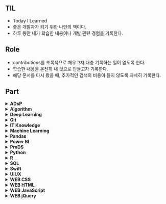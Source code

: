 ## TIL

- Today I Learned
- 좋은 개발자가 되기 위한 나만의 책이다.
- 하루 동안 내가 학습한 내용이나 개발 관련 경험을 기록한다.

## Role

- contributions를 초록색으로 채우고자 대충 기록하는 일이 없도록 한다.
- 학습한 내용을 온전히 내 것으로 만들고자 기록한다.
- 해당 문서를 다시 봤을 때, 추가적인 검색의 비용이 들지 않도록 자세히 기록한다.

## Part

<details>
<summary><strong>ADsP</strong></summary>
&nbsp;&nbsp;&nbsp;&nbsp;- <a href="https://github.com/amazing86400/TIL/blob/master/ADsP/ADsP_01_1.md">01 데이터의 이해</a><br>
&nbsp;&nbsp;&nbsp;&nbsp;- <a href="https://github.com/amazing86400/TIL/blob/master/ADsP/ADsP_01_2.md">02 기업 내부 데이터베이스 솔루션</a><br>
&nbsp;&nbsp;&nbsp;&nbsp;- <a href="https://github.com/amazing86400/TIL/blob/master/ADsP/ADsP_01_3.md">03 빅데이터 정의</a><br>
&nbsp;&nbsp;&nbsp;&nbsp;- <a href="https://github.com/amazing86400/TIL/blob/master/ADsP/ADsP_01_4.md">04 빅데이터 가치 선정 및 활용</a><br>
&nbsp;&nbsp;&nbsp;&nbsp;- <a href="https://github.com/amazing86400/TIL/blob/master/ADsP/ADsP_01_5.md">05 빅데이터 위기 요인과 통제 방안</a><br>
&nbsp;&nbsp;&nbsp;&nbsp;- <a href="https://github.com/amazing86400/TIL/blob/master/ADsP/ADsP_01_6.md">06 Data Science</a><br>
&nbsp;&nbsp;&nbsp;&nbsp;- <a href="https://github.com/amazing86400/TIL/blob/master/ADsP/ADsP_01_7.md">07 분석 기획</a><br>
&nbsp;&nbsp;&nbsp;&nbsp;- <a href="https://github.com/amazing86400/TIL/blob/master/ADsP/ADsP_01_8.md">08 분석 방법론</a><br>
&nbsp;&nbsp;&nbsp;&nbsp;- <a href="https://github.com/amazing86400/TIL/blob/master/ADsP/ADsP_01_9.md">09 분석 방법론 절차</a><br>
&nbsp;&nbsp;&nbsp;&nbsp;- <a href="https://github.com/amazing86400/TIL/blob/master/ADsP/ADsP_01_10.md">10 분석 과제 도출 방법</a><br>
&nbsp;&nbsp;&nbsp;&nbsp;- <a href="https://github.com/amazing86400/TIL/blob/master/ADsP/ADsP_01_11.md">11 모집단 & 표본, 표본추출법, 척도, 집중화 경향 측정</a><br>
&nbsp;&nbsp;&nbsp;&nbsp;- <a href="https://github.com/amazing86400/TIL/blob/master/ADsP/ADsP_01_12.md">12 데이터 퍼짐 정도, 통계 기본 용어, 사건 종류</a><br>
&nbsp;&nbsp;&nbsp;&nbsp;- <a href="https://github.com/amazing86400/TIL/blob/master/ADsP/ADsP_01_13.md">13 이산형 확률분포</a><br>
&nbsp;&nbsp;&nbsp;&nbsp;- <a href="https://github.com/amazing86400/TIL/blob/master/ADsP/ADsP_01_14.md">14 연속형 확률분포</a><br>
&nbsp;&nbsp;&nbsp;&nbsp;- <a href="https://github.com/amazing86400/TIL/blob/master/ADsP/ADsP_01_15.md">15 통계적 추론의 분류</a><br>
</details>

<details>
<summary><strong>Algorithm</strong></summary>
&nbsp;&nbsp;&nbsp;&nbsp;- <a href="https://github.com/amazing86400/TIL/blob/master/Algorithm/Algorithm_01.md">01 자료 구조와 알고리즘</a><br>
&nbsp;&nbsp;&nbsp;&nbsp;- <a href="https://github.com/amazing86400/TIL/blob/master/Algorithm/Algorithm_02.md">02 선형 리스트</a><br>
&nbsp;&nbsp;&nbsp;&nbsp;- <a href="https://github.com/amazing86400/TIL/blob/master/Algorithm/Algorithm_03.md">03 단순 연결 리스트</a><br>
&nbsp;&nbsp;&nbsp;&nbsp;- <a href="https://github.com/amazing86400/TIL/blob/master/Algorithm/Algorithm_04.md">04 Stack</a><br>
&nbsp;&nbsp;&nbsp;&nbsp;- <a href="https://github.com/amazing86400/TIL/blob/master/Algorithm/Algorithm_05.md">05 Queue</a><br>
&nbsp;&nbsp;&nbsp;&nbsp;- <a href="https://github.com/amazing86400/TIL/blob/master/Algorithm/Algorithm_06.md">06 원형 Queue</a><br>
&nbsp;&nbsp;&nbsp;&nbsp;- <a href="https://github.com/amazing86400/TIL/blob/master/Algorithm/Algorithm_07.md">07 트리 구조</a><br>
&nbsp;&nbsp;&nbsp;&nbsp;- <a href="https://github.com/amazing86400/TIL/blob/master/Algorithm/Algorithm_08.md">08 그래프</a><br>
&nbsp;&nbsp;&nbsp;&nbsp;- <a href="https://github.com/amazing86400/TIL/blob/master/Algorithm/Algorithm_09.md">09 정렬(sort)</a><br>
</details>

<details>
<summary><strong>Deep Learning</strong></summary>
&nbsp;&nbsp;&nbsp;&nbsp;- <a href="https://github.com/amazing86400/TIL/blob/master/Deep_Learning/DL_01.md">01 Tensorflow</a><br>
&nbsp;&nbsp;&nbsp;&nbsp;- <a href="https://github.com/amazing86400/TIL/blob/master/Deep_Learning/DL_02.md">02 Neural Network</a><br>
&nbsp;&nbsp;&nbsp;&nbsp;- <a href="https://github.com/amazing86400/TIL/blob/master/Deep_Learning/DL_03.md">03 이진 분류</a><br>
&nbsp;&nbsp;&nbsp;&nbsp;- <a href="https://github.com/amazing86400/TIL/blob/master/Deep_Learning/DL_04.md">04 다중 분류</a><br>
&nbsp;&nbsp;&nbsp;&nbsp;- <a href="https://github.com/amazing86400/TIL/blob/master/Deep_Learning/DL_05.md">05 Colab 알집 풀기</a><br>
&nbsp;&nbsp;&nbsp;&nbsp;- <a href="https://github.com/amazing86400/TIL/blob/master/Deep_Learning/DL_06.md">06 CAM</a><br>
</details>

<details>
<summary><strong>Git</strong></summary>
&nbsp;&nbsp;&nbsp;&nbsp;- <a href="https://github.com/amazing86400/TIL/blob/master/Git/01_CLI.md">01 CLI</a><br>
&nbsp;&nbsp;&nbsp;&nbsp;- <a href="https://github.com/amazing86400/TIL/blob/master/Git/02_Git_base.md">02 Git 사전 지식</a><br>
&nbsp;&nbsp;&nbsp;&nbsp;- <a href="https://github.com/amazing86400/TIL/blob/master/Git/03_Use_remote.md">03 Remote 활용하기</a><br>
&nbsp;&nbsp;&nbsp;&nbsp;- <a href="https://github.com/amazing86400/TIL/blob/master/Git/04_Git_bash.md">04 Git bash</a><br>
&nbsp;&nbsp;&nbsp;&nbsp;- <a href="https://github.com/amazing86400/TIL/blob/master/Git/05_Github_prj.md">05 Github 협업</a><br>
&nbsp;&nbsp;&nbsp;&nbsp;- <a href="https://github.com/amazing86400/TIL/blob/master/Git/06_vscode_extension.md">06 vscode extension</a><br>
</details>

<details>
<summary><strong>IT Knowledge</strong></summary>
&nbsp;&nbsp;&nbsp;&nbsp;- <a href="https://github.com/amazing86400/TIL/blob/master/IT%20knowledge/IT_01.md">01 Intro</a><br>
&nbsp;&nbsp;&nbsp;&nbsp;- <a href="https://github.com/amazing86400/TIL/blob/master/IT%20knowledge/IT_02.md">02 파이썬 배우신 분. 이분 최소 프로그래머</a><br>
&nbsp;&nbsp;&nbsp;&nbsp;- <a href="https://github.com/amazing86400/TIL/blob/master/IT%20knowledge/IT_03.md">03 카카오톡을 실행하면 일어나는 일들</a><br>
&nbsp;&nbsp;&nbsp;&nbsp;- <a href="https://github.com/amazing86400/TIL/blob/master/IT%20knowledge/IT_04.md">04 퍼블리싱을 공부하는데, 퍼블리싱이 뭔지 모르겠어요.</a><br>
&nbsp;&nbsp;&nbsp;&nbsp;- <a href="https://github.com/amazing86400/TIL/blob/master/IT%20knowledge/IT_05.md">05 개발자와 소통하는 방법</a><br>
&nbsp;&nbsp;&nbsp;&nbsp;- <a href="https://github.com/amazing86400/TIL/blob/master/IT%20knowledge/IT_06.md">06 빅데이터, 데이터 전문가</a><br>
&nbsp;&nbsp;&nbsp;&nbsp;- <a href="https://github.com/amazing86400/TIL/blob/master/IT%20knowledge/IT_07.md">07 남이 만들어 놓은 것을 가져오기만 하면 뭐든 만들 수 있지</a><br>
&nbsp;&nbsp;&nbsp;&nbsp;- <a href="https://github.com/amazing86400/TIL/blob/master/IT%20knowledge/IT_08.md">08 디자인, 기획 이건 꼭 살펴보자</a><br>
&nbsp;&nbsp;&nbsp;&nbsp;- <a href="https://github.com/amazing86400/TIL/blob/master/IT%20knowledge/IT_09.md">09 IT 마이그레이션</a><br>
</details>

<details>
<summary><strong>Machine Learning</strong></summary>
&nbsp;&nbsp;&nbsp;&nbsp;- <a href="https://github.com/amazing86400/TIL/blob/master/Machine_Learning/ML_01.md">01 sklearn</a><br>
&nbsp;&nbsp;&nbsp;&nbsp;- <a href="https://github.com/amazing86400/TIL/blob/master/Machine_Learning/ML_02.md">02 데이터 전처리</a><br>
&nbsp;&nbsp;&nbsp;&nbsp;- <a href="https://github.com/amazing86400/TIL/blob/master/Machine_Learning/ML_03.md">03 기계 학습(ML)</a><br>
&nbsp;&nbsp;&nbsp;&nbsp;- <a href="https://github.com/amazing86400/TIL/blob/master/Machine_Learning/ML_04.md">04 상관분석</a><br>
&nbsp;&nbsp;&nbsp;&nbsp;- <a href="https://github.com/amazing86400/TIL/blob/master/Machine_Learning/ML_05.md">05 회귀분석</a><br>
</details>

<details>
<summary><strong>Pandas</strong></summary>
&nbsp;&nbsp;&nbsp;&nbsp;- <a href="https://github.com/amazing86400/TIL/blob/master/Pandas/Pandas_01.md">01 판다스 자료구조</a><br>
</details>

<details>
<summary><strong>Power BI</strong></summary>
&nbsp;&nbsp;&nbsp;&nbsp;- <a href="https://github.com/amazing86400/TIL/blob/master/Power_BI/Power_BI_01.md">01 Power BI intro</a><br>
&nbsp;&nbsp;&nbsp;&nbsp;- <a href="https://github.com/amazing86400/TIL/blob/master/Power_BI/Power_BI_02.md">02 Power BI Basic</a><br>
</details>

<details>
<summary><strong>ProDS</strong></summary>
&nbsp;&nbsp;&nbsp;&nbsp;- <a href="https://github.com/amazing86400/TIL/blob/master/ProDS/ProDS_01.md">01 확률의 개념과 특징</a><br>
&nbsp;&nbsp;&nbsp;&nbsp;- <a href="https://github.com/amazing86400/TIL/blob/master/ProDS/ProDS_02.md">02 베이즈 정리</a><br>
&nbsp;&nbsp;&nbsp;&nbsp;- <a href="https://github.com/amazing86400/TIL/blob/master/ProDS/ProDS_03.md">03 ProDs 문제</a><br>
</details>

<details>
<summary><strong>Python</strong></summary>
&nbsp;&nbsp;&nbsp;&nbsp;- <a href="https://github.com/amazing86400/TIL/blob/master/Python/Python_01.md">01 내 생일 기온 데이터 시각화하기</a><br>
&nbsp;&nbsp;&nbsp;&nbsp;- <a href="https://github.com/amazing86400/TIL/blob/master/Python/Python_02.md">02 numpy</a><br>
&nbsp;&nbsp;&nbsp;&nbsp;- <a href="https://github.com/amazing86400/TIL/blob/master/Python/Python_03.md">03 웹 페이지 데이터 엑셀로 저장하기</a><br>
&nbsp;&nbsp;&nbsp;&nbsp;- <a href="https://github.com/amazing86400/TIL/blob/master/Python/Python_04.md">04 if문</a><br>
&nbsp;&nbsp;&nbsp;&nbsp;- <a href="https://github.com/amazing86400/TIL/blob/master/Python/Python_05.md">05 while문</a><br>
&nbsp;&nbsp;&nbsp;&nbsp;- <a href="https://github.com/amazing86400/TIL/blob/master/Python/Python_06.md">06 for문</a><br>
&nbsp;&nbsp;&nbsp;&nbsp;- <a href="https://github.com/amazing86400/TIL/blob/master/Python/Python_07.md">07 random 함수</a><br>
&nbsp;&nbsp;&nbsp;&nbsp;- <a href="https://github.com/amazing86400/TIL/blob/master/Python/Python_08.md">08 조건문 연습문제</a><br>
&nbsp;&nbsp;&nbsp;&nbsp;- <a href="https://github.com/amazing86400/TIL/blob/master/Python/Python_09.md">09 Pandas_Series</a><br>
&nbsp;&nbsp;&nbsp;&nbsp;- <a href="https://github.com/amazing86400/TIL/blob/master/Python/Python_10.md">10 Pandas read & save</a><br>
&nbsp;&nbsp;&nbsp;&nbsp;- <a href="https://github.com/amazing86400/TIL/blob/master/Python/Python_11.md">11 Melon Chart web crawling</a><br>
&nbsp;&nbsp;&nbsp;&nbsp;- <a href="https://github.com/amazing86400/TIL/blob/master/Python/Python_12.md">12 Genie Chart web crawling & Data 통합</a><br>
&nbsp;&nbsp;&nbsp;&nbsp;- <a href="https://github.com/amazing86400/TIL/blob/master/Python/Python_13.md">13 Youtube Rank web crawling</a><br>
&nbsp;&nbsp;&nbsp;&nbsp;- <a href="https://github.com/amazing86400/TIL/blob/master/Python/Python_14.md">14 Youtube Rank Data 시각화(pie chart)</a><br>
&nbsp;&nbsp;&nbsp;&nbsp;- <a href="https://github.com/amazing86400/TIL/blob/master/Python/Python_15.md">15 방한 외래관광객 분석</a><br>
&nbsp;&nbsp;&nbsp;&nbsp;- <a href="https://github.com/amazing86400/TIL/blob/master/Python/Python_16.md">16 방한 외래관광객 시각화 분석(시계열 그래프 & 히트맵)</a><br>
&nbsp;&nbsp;&nbsp;&nbsp;- <a href="https://github.com/amazing86400/TIL/blob/master/Python/Python_17.md">17 Instagram web crawling</a><br>
&nbsp;&nbsp;&nbsp;&nbsp;- <a href="https://github.com/amazing86400/TIL/blob/master/Python/Python_18.md">18 중복 내용 제거 후 excel 통합 저장</a><br>
&nbsp;&nbsp;&nbsp;&nbsp;- <a href="https://github.com/amazing86400/TIL/blob/master/Python/Python_19.md">19 Instagram web crawling 시각화(막대그래프 & Word Cloud)</a><br>
&nbsp;&nbsp;&nbsp;&nbsp;- <a href="https://github.com/amazing86400/TIL/blob/master/Python/Python_20.md">20 Instagram KAKAO API</a><br>
&nbsp;&nbsp;&nbsp;&nbsp;- <a href="https://github.com/amazing86400/TIL/blob/master/Python/Python_21.md">21 Instagram 핫플레이스 folium 지도 시각화</a><br>
&nbsp;&nbsp;&nbsp;&nbsp;- <a href="https://github.com/amazing86400/TIL/blob/master/Python/Python_22.md">22 Instagram 특정 단어가 포함된 게시물 추출</a><br>
&nbsp;&nbsp;&nbsp;&nbsp;- <a href="https://github.com/amazing86400/TIL/blob/master/Python/Python_23.md">23 open cv intro</a><br>
&nbsp;&nbsp;&nbsp;&nbsp;- <a href="https://github.com/amazing86400/TIL/blob/master/Python/Python_24.md">24 open cv basic</a><br>
&nbsp;&nbsp;&nbsp;&nbsp;- <a href="https://github.com/amazing86400/TIL/blob/master/Python/Python_25.md">25 open cv secondary</a><br>
&nbsp;&nbsp;&nbsp;&nbsp;- <a href="https://github.com/amazing86400/TIL/blob/master/Python/Python_26.md">26 numpy</a><br>
&nbsp;&nbsp;&nbsp;&nbsp;- <a href="https://github.com/amazing86400/TIL/blob/master/Python/Python_27.md">27 Python list 연습문제</a><br>
&nbsp;&nbsp;&nbsp;&nbsp;- <a href="https://github.com/amazing86400/TIL/blob/master/Python/Python_28.md">28 Dictionary 활용 영어단어장 만들기</a><br>
</details>

<details>
<summary><strong>R</strong></summary>
&nbsp;&nbsp;&nbsp;&nbsp;- <a href="https://github.com/amazing86400/TIL/blob/master/R/R_01.md">01 기초 연산</a><br>
&nbsp;&nbsp;&nbsp;&nbsp;- <a href="https://github.com/amazing86400/TIL/blob/master/R/R_02.md">02 Data Type(데이터 형)</a><br>
&nbsp;&nbsp;&nbsp;&nbsp;- <a href="https://github.com/amazing86400/TIL/blob/master/R/R_03.md">03 Vector</a><br>
&nbsp;&nbsp;&nbsp;&nbsp;- <a href="https://github.com/amazing86400/TIL/blob/master/R/R_04.md">04 Matrix</a><br>
&nbsp;&nbsp;&nbsp;&nbsp;- <a href="https://github.com/amazing86400/TIL/blob/master/R/R_05.md">05 Array</a><br>
&nbsp;&nbsp;&nbsp;&nbsp;- <a href="https://github.com/amazing86400/TIL/blob/master/R/R_06.md">06 data.frame</a><br>
&nbsp;&nbsp;&nbsp;&nbsp;- <a href="https://github.com/amazing86400/TIL/blob/master/R/R_07.md">07 List</a><br>
&nbsp;&nbsp;&nbsp;&nbsp;- <a href="https://github.com/amazing86400/TIL/blob/master/R/R_08.md">08 외부데이터 사용</a><br>
&nbsp;&nbsp;&nbsp;&nbsp;- <a href="https://github.com/amazing86400/TIL/blob/master/R/R_09.md">09 data.frame 핸들링</a><br>
&nbsp;&nbsp;&nbsp;&nbsp;- <a href="https://github.com/amazing86400/TIL/blob/master/R/R_10.md">10 Dataset</a><br>
&nbsp;&nbsp;&nbsp;&nbsp;- <a href="https://github.com/amazing86400/TIL/blob/master/R/R_11.md">11 형변환</a><br>
&nbsp;&nbsp;&nbsp;&nbsp;- <a href="https://github.com/amazing86400/TIL/blob/master/R/R_12.md">12 Apply 계열 함수</a><br>
&nbsp;&nbsp;&nbsp;&nbsp;- <a href="https://github.com/amazing86400/TIL/blob/master/R/R_13.md">13 Package</a><br>
</details>

<details>
<summary><strong>SQL</strong></summary>
&nbsp;&nbsp;&nbsp;&nbsp;- <a href="https://github.com/amazing86400/TIL/blob/master/SQL/SQL_01.md">01 SQL을 배워야 하는 이유</a><br>
&nbsp;&nbsp;&nbsp;&nbsp;- <a href="https://github.com/amazing86400/TIL/blob/master/SQL/SQL_02.md">02 SQL 기초</a><br>
&nbsp;&nbsp;&nbsp;&nbsp;- <a href="https://github.com/amazing86400/TIL/blob/master/SQL/SQL_03.md">03 함수</a><br>
&nbsp;&nbsp;&nbsp;&nbsp;- <a href="https://github.com/amazing86400/TIL/blob/master/SQL/SQL_04.md">04 조건문과 함수</a><br>
&nbsp;&nbsp;&nbsp;&nbsp;- <a href="https://github.com/amazing86400/TIL/blob/master/SQL/SQL_05.md">05 SQL 이론</a><br>
</details>

<details>
<summary><strong>Swift</strong></summary>
&nbsp;&nbsp;&nbsp;&nbsp;<strong>기초 문법</strong><br>
&nbsp;&nbsp;&nbsp;&nbsp;&nbsp;&nbsp;&nbsp;- <a href="./Swift/기초문법/01_자료형.md">01 자료형</a><br>
&nbsp;&nbsp;&nbsp;&nbsp;&nbsp;&nbsp;&nbsp;- <a href="./Swift/기초문법/03_조건문(if).md">03 조건문(if)</a><br>
&nbsp;&nbsp;&nbsp;&nbsp;&nbsp;&nbsp;&nbsp;- <a href="./Swift/기초문법/02_기본 문법.md">02 Swift 기본 문법</a><br>
&nbsp;&nbsp;&nbsp;&nbsp;&nbsp;&nbsp;&nbsp;- <a href="./Swift/기초문법/04_반복문(foreach).md">04 반복문(foreach)</a><br>
&nbsp;&nbsp;&nbsp;&nbsp;&nbsp;&nbsp;&nbsp;- <a href="./Swift/기초문법/06_반복문(for).md">06 반복문(for)</a><br>
&nbsp;&nbsp;&nbsp;&nbsp;&nbsp;&nbsp;&nbsp;- <a href="./Swift/기초문법/05_enum.md">05 enum</a><br>
&nbsp;&nbsp;&nbsp;&nbsp;&nbsp;&nbsp;&nbsp;- <a href="./Swift/기초문법/07_unwrap.md">07 unwrap</a><br>
&nbsp;&nbsp;&nbsp;&nbsp;&nbsp;&nbsp;&nbsp;- <a href="./Swift/기초문법/08_struct & class.md">08 struct & class</a><br>
&nbsp;&nbsp;&nbsp;&nbsp;&nbsp;&nbsp;&nbsp;- <a href="./Swift/기초문법/09_프로퍼티 & 옵저버.md">09 프로퍼티 & 옵저버</a><br>
&nbsp;&nbsp;&nbsp;&nbsp;&nbsp;&nbsp;&nbsp;- <a href="./Swift/기초문법/10_함수.md">10 함수</a><br>
&nbsp;&nbsp;&nbsp;&nbsp;&nbsp;&nbsp;&nbsp;- <a href="./Swift/기초문법/11_제네릭.md">11 제네릭</a><br>
&nbsp;&nbsp;&nbsp;&nbsp;&nbsp;&nbsp;&nbsp;- <a href="./Swift/기초문법/12_클로저.md">12 클로저</a><br>
&nbsp;&nbsp;&nbsp;&nbsp;&nbsp;&nbsp;&nbsp;- <a href="./Swift/기초문법/13_옵셔널.md">13 옵셔널</a><br><br>

&nbsp;&nbsp;&nbsp;<strong>자료구조</strong><br>
&nbsp;&nbsp;&nbsp;&nbsp;&nbsp;&nbsp;&nbsp;- <a href="./Swift/자료구조/01_Stack.swift">01 Stack</a><br>
&nbsp;&nbsp;&nbsp;&nbsp;&nbsp;&nbsp;&nbsp;- <a href="./Swift/자료구조/02_Queue.swift">02 Queue</a><br>

&nbsp;&nbsp;&nbsp;<strong>패스트캠퍼스</strong><br>
&nbsp;&nbsp;&nbsp;&nbsp;&nbsp;&nbsp;&nbsp;- <a href="./Swift/패스트캠퍼스/기초문법_01_변수.md">01 변수</a><br>
&nbsp;&nbsp;&nbsp;&nbsp;&nbsp;&nbsp;&nbsp;- <a href="./Swift/패스트캠퍼스/기초문법_02_조건문.md">02 조건문</a><br>
&nbsp;&nbsp;&nbsp;&nbsp;&nbsp;&nbsp;&nbsp;- <a href="./Swift/패스트캠퍼스/기초문법_03_반복문.md">03 반복문</a><br>
&nbsp;&nbsp;&nbsp;&nbsp;&nbsp;&nbsp;&nbsp;- <a href="./Swift/패스트캠퍼스/기초문법_04_함수.md">04 함수</a><br>
&nbsp;&nbsp;&nbsp;&nbsp;&nbsp;&nbsp;&nbsp;- <a href="./Swift/패스트캠퍼스/기초문법_05_구조체.md">05 구조체</a><br>
&nbsp;&nbsp;&nbsp;&nbsp;&nbsp;&nbsp;&nbsp;- <a href="./Swift/패스트캠퍼스/기초문법_06_클래스.md">06 클래스</a><br>
&nbsp;&nbsp;&nbsp;&nbsp;&nbsp;&nbsp;&nbsp;- <a href="./Swift/패스트캠퍼스/기초문법_07_열거형.md">07 열거형</a><br>
&nbsp;&nbsp;&nbsp;&nbsp;&nbsp;&nbsp;&nbsp;- <a href="./Swift/패스트캠퍼스/기초문법_08_스위치.md">08 스위치</a><br>
&nbsp;&nbsp;&nbsp;&nbsp;&nbsp;&nbsp;&nbsp;- <a href="./Swift/패스트캠퍼스/기초문법_09_옵셔널.md">09 옵셔널</a><br>
&nbsp;&nbsp;&nbsp;&nbsp;&nbsp;&nbsp;&nbsp;- <a href="./Swift/패스트캠퍼스/기초문법_10_옵셔널 바인딩, 체이닝.md">10 옵셔널 바인딩 & 체이닝</a><br>
&nbsp;&nbsp;&nbsp;&nbsp;&nbsp;&nbsp;&nbsp;- <a href="./Swift/패스트캠퍼스/기초문법_11_프로토콜.md">11 프로토콜</a><br>
&nbsp;&nbsp;&nbsp;&nbsp;&nbsp;&nbsp;&nbsp;- <a href="./Swift/패스트캠퍼스/기초문법_12_제네릭.md">12 제네릭</a><br>
&nbsp;&nbsp;&nbsp;&nbsp;&nbsp;&nbsp;&nbsp;- <a href="./Swift/패스트캠퍼스/UI_01_Layout.md">13 Layout</a><br>
&nbsp;&nbsp;&nbsp;&nbsp;&nbsp;&nbsp;&nbsp;- <a href="./Swift/패스트캠퍼스/UI_02_List.md">14 List</a><br>

</details>

<details>
<summary><strong>UIUX</strong></summary>
&nbsp;&nbsp;&nbsp;&nbsp;- <a href="https://github.com/amazing86400/TIL/blob/master/UIUX/UIUX_01.md">01 UI와 UX의 차이점</a><br>
</details>

<details>
<summary><strong>WEB CSS</strong></summary>
&nbsp;&nbsp;&nbsp;&nbsp;- <a href="./WEB_CSS/CSS_01.md">01 CSS의 등장</a><br>
&nbsp;&nbsp;&nbsp;&nbsp;- <a href="./WEB_CSS/CSS_02.md">02 CSS 기본 문법(속성 활용)</a><br>
&nbsp;&nbsp;&nbsp;&nbsp;- <a href="./WEB_CSS/CSS_03.md">03 Property 스스로 알아내기(font size, text align)</a><br>
&nbsp;&nbsp;&nbsp;&nbsp;- <a href="./WEB_CSS/CSS_04.md">04 선택자의 기본(id, class)</a><br>
&nbsp;&nbsp;&nbsp;&nbsp;- <a href="./WEB_CSS/CSS_05.md">05 CSS BOX Model</a><br>
&nbsp;&nbsp;&nbsp;&nbsp;- <a href="./WEB_CSS/CSS_06.md">06 박스 모델 써먹기</a><br>
&nbsp;&nbsp;&nbsp;&nbsp;- <a href="./WEB_CSS/CSS_07.md">07 Grid 소개</a><br>
&nbsp;&nbsp;&nbsp;&nbsp;- <a href="./WEB_CSS/CSS_08.md">08 Grid 써먹기</a><br>
&nbsp;&nbsp;&nbsp;&nbsp;- <a href="./WEB_CSS/CSS_09.md">09 Media Query</a><br>
&nbsp;&nbsp;&nbsp;&nbsp;- <a href="./WEB_CSS/CSS_10.md">10 CSS의 재사용(link)</a><br>
&nbsp;&nbsp;&nbsp;&nbsp;- <a href="./WEB_CSS/CSS_11.md">11 Grid로 menu 오른쪽 배치하기</a><br>
&nbsp;&nbsp;&nbsp;&nbsp;- <a href="./WEB_CSS/CSS_12.md">12 ul, li 태그 블릿, 기호, 점 없애기</a><br>
&nbsp;&nbsp;&nbsp;&nbsp;- <a href="./WEB_CSS/CSS_13.md">13 button</a><br>
&nbsp;&nbsp;&nbsp;&nbsp;- <a href="./WEB_CSS/CSS_14.md">14 display(property)</a><br>
</details>

<details>
<summary><strong>WEB HTML</strong></summary>
&nbsp;&nbsp;&nbsp;&nbsp;- <a href="./WEB_HTML/Web_01.md">01 HTML코딩과 실습환경 준비</a><br>
&nbsp;&nbsp;&nbsp;&nbsp;- <a href="./WEB_HTML/Web_02.md">02 Tag 기본문법(h, br, p, img)</a><br>
&nbsp;&nbsp;&nbsp;&nbsp;- <a href="./WEB_HTML/Web_03.md">03 목록과 부모자식 Tag(ul, li, ol)</a><br>
&nbsp;&nbsp;&nbsp;&nbsp;- <a href="./WEB_HTML/Web_04.md">04 H문서 구조와 Super Star(title, meta, head, body, html)</a><br>
&nbsp;&nbsp;&nbsp;&nbsp;- <a href="./WEB_HTML/Web_05.md">05 Tag의 제왕(a)</a><br>
&nbsp;&nbsp;&nbsp;&nbsp;- <a href="./WEB_HTML/Web_06.md">06 Web Site 완성</a><br>
&nbsp;&nbsp;&nbsp;&nbsp;- <a href="./WEB_HTML/Web_07.md">07 Internet vs Web</a><br>
&nbsp;&nbsp;&nbsp;&nbsp;- <a href="./WEB_HTML/Web_08.md">08 Client & Server</a><br>
&nbsp;&nbsp;&nbsp;&nbsp;- <a href="./WEB_HTML/Web_09.md">09 Web Hosting - Github</a><br>
&nbsp;&nbsp;&nbsp;&nbsp;- <a href="./WEB_HTML/Web_10.md">10 써먹기</a><br>
&nbsp;&nbsp;&nbsp;&nbsp;- <a href="./WEB_HTML/Web_11.md">11 동영상 삽입(ifram)</a><br>
&nbsp;&nbsp;&nbsp;&nbsp;- <a href="./WEB_HTML/Web_12.md">12 SPA</a><br>
&nbsp;&nbsp;&nbsp;&nbsp;- <a href="./WEB_HTML/Web_13.md">13 dl, dt, dd</a><br>
&nbsp;&nbsp;&nbsp;&nbsp;- <a href="./WEB_HTML/Web_14.md">14 랜딩페이지</a><br>
&nbsp;&nbsp;&nbsp;&nbsp;- <a href="./WEB_HTML/Web_15.md">15 input</a><br>
</details>

<details>
<summary><strong>WEB JavaScript</strong></summary>
&nbsp;&nbsp;&nbsp;&nbsp;- <a href="./WEB_JavaScript/JavaScript_01.md">01 script</a><br>
&nbsp;&nbsp;&nbsp;&nbsp;- <a href="./WEB_JavaScript/JavaScript_02.md">02 Event</a><br>
&nbsp;&nbsp;&nbsp;&nbsp;- <a href="./WEB_JavaScript/JavaScript_03.md">03 CDN이란?</a><br>
&nbsp;&nbsp;&nbsp;&nbsp;- <a href="./WEB_JavaScript/JavaScript_04.md">04 DataType(Int, String)</a><br>
&nbsp;&nbsp;&nbsp;&nbsp;- <a href="./WEB_JavaScript/JavaScript_05.md">05 웹브라우저 제어</a><br>
&nbsp;&nbsp;&nbsp;&nbsp;- <a href="./WEB_JavaScript/JavaScript_06.md">06 조건문</a><br>
&nbsp;&nbsp;&nbsp;&nbsp;- <a href="./WEB_JavaScript/JavaScript_07.md">07 Refactoring</a><br>
&nbsp;&nbsp;&nbsp;&nbsp;- <a href="./WEB_JavaScript/JavaScript_08.md">08 배열 함수</a><br>
&nbsp;&nbsp;&nbsp;&nbsp;- <a href="./WEB_JavaScript/JavaScript_09.md">09 반복문</a><br>
&nbsp;&nbsp;&nbsp;&nbsp;- <a href="./WEB_JavaScript/JavaScript_10.md">10 함수</a><br>
&nbsp;&nbsp;&nbsp;&nbsp;- <a href="./WEB_JavaScript/JavaScript_11.md">11 객체</a><br>
&nbsp;&nbsp;&nbsp;&nbsp;- <a href="./WEB_JavaScript/JavaScript_12.md">12 공부 TIP!</a><br>
&nbsp;&nbsp;&nbsp;&nbsp;- <a href="./WEB_JavaScript/JavaScript_13.md">13 Type Conversion(타입 변환)</a><br>
&nbsp;&nbsp;&nbsp;&nbsp;- <a href="./WEB_JavaScript/JavaScript_14.md">14 Operator(연산자)</a><br>
&nbsp;&nbsp;&nbsp;&nbsp;- <a href="./WEB_JavaScript/JavaScript_15.md">15 String Method(문자열 함수)</a><br>
&nbsp;&nbsp;&nbsp;&nbsp;- <a href="./WEB_JavaScript/JavaScript_16.md">16 Document 객체</a><br>
</details>

<details>
<summary><strong>WEB jQuery</strong></summary>
&nbsp;&nbsp;&nbsp;&nbsp;- <a href="./WEB_jQuery/jQuery_01.md">01 jQuery</a><br>
&nbsp;&nbsp;&nbsp;&nbsp;- <a href="./WEB_jQuery/jQuery_02.md">02 CSS</a><br>
</details>
